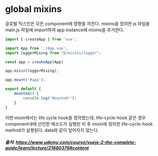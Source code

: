 # global mixins

글로벌 믹스인은 모든 component에 영향을 끼친다. mixins을 정의한 js 파일을 main.js 파일에 import하여 app instance에 mixins을 추가한다.

```js
import { createApp } from 'vue';

import App from './App.vue';
import loggerMixing from "@/mixins/logger";

const app = createApp(App)

app.mixin(loggerMixing);

app.mount('#app');
```

```js
export default {
    mounted() {
        console.log('Mounted!');
    }
}
```

이번 mixin에서는 life cycle hook을 정의했는데, life-cycle-hook 같은 경우 component내에 선언한 메소드가 실행된 이 후 mixin에 정의한 
life-cycle-hook method가 실행된다. data와 같이 덮어지지 않는다.

##### 출처: https://www.udemy.com/course/vuejs-2-the-complete-guide/learn/lecture/21880376#content
